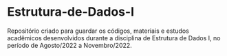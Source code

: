# Estrutura-de-Dados-I
Repositório criado para guardar os códigos, materiais e estudos acadêmicos desenvolvidos durante a disciplina de Estrutura de Dados I, no período de Agosto/2022 a Novembro/2022.
